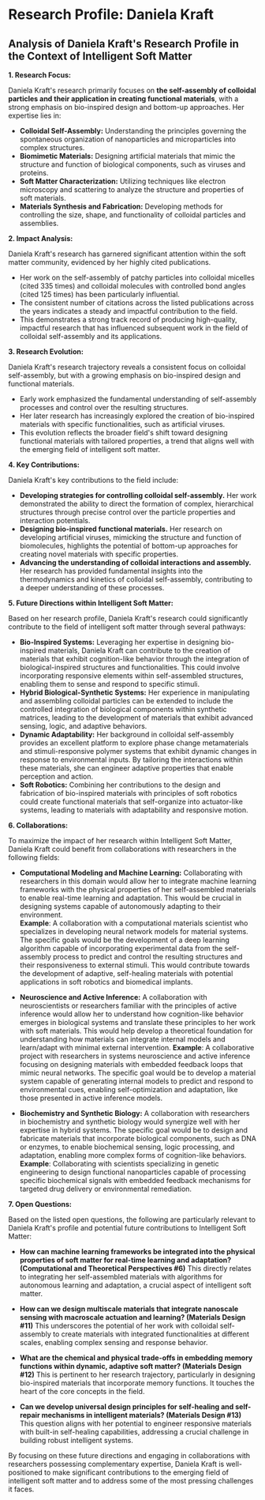 # Research Profile: Daniela Kraft

## Analysis of Daniela Kraft's Research Profile in the Context of Intelligent Soft Matter


**1. Research Focus:**

Daniela Kraft's research primarily focuses on **the self-assembly of colloidal particles and their application in creating functional materials**, with a strong emphasis on bio-inspired design and bottom-up approaches. Her expertise lies in:

* **Colloidal Self-Assembly:** Understanding the principles governing the spontaneous organization of nanoparticles and microparticles into complex structures.
* **Biomimetic Materials:** Designing artificial materials that mimic the structure and function of biological components, such as viruses and proteins.
* **Soft Matter Characterization:** Utilizing techniques like electron microscopy and scattering to analyze the structure and properties of soft materials.
* **Materials Synthesis and Fabrication:** Developing methods for controlling the size, shape, and functionality of colloidal particles and assemblies.

**2. Impact Analysis:**

Daniela Kraft's research has garnered significant attention within the soft matter community, evidenced by her highly cited publications. 

* Her work on the self-assembly of patchy particles into colloidal micelles (cited 335 times) and colloidal molecules with controlled bond angles (cited 125 times) has been particularly influential.
* The consistent number of citations across the listed publications across the years indicates a steady and impactful contribution to the field.
* This demonstrates a strong track record of producing high-quality, impactful research that has influenced subsequent work in the field of colloidal self-assembly and its applications.

**3. Research Evolution:**

Daniela Kraft's research trajectory reveals a consistent focus on colloidal self-assembly, but with a growing emphasis on bio-inspired design and functional materials.

* Early work emphasized the fundamental understanding of self-assembly processes and control over the resulting structures.
* Her later research has increasingly explored the creation of bio-inspired materials with specific functionalities, such as artificial viruses.
* This evolution reflects the broader field's shift toward designing functional materials with tailored properties, a trend that aligns well with the emerging field of intelligent soft matter.


**4. Key Contributions:**

Daniela Kraft's key contributions to the field include:

* **Developing strategies for controlling colloidal self-assembly.** Her work demonstrated the ability to direct the formation of complex, hierarchical structures through precise control over the particle properties and interaction potentials.
* **Designing bio-inspired functional materials.** Her research on developing artificial viruses, mimicking the structure and function of biomolecules, highlights the potential of bottom-up approaches for creating novel materials with specific properties.
* **Advancing the understanding of colloidal interactions and assembly.** Her research has provided fundamental insights into the thermodynamics and kinetics of colloidal self-assembly, contributing to a deeper understanding of these processes.


**5. Future Directions within Intelligent Soft Matter:**

Based on her research profile, Daniela Kraft's research could significantly contribute to the field of intelligent soft matter through several pathways:

* **Bio-Inspired Systems:** Leveraging her expertise in designing bio-inspired materials, Daniela Kraft can contribute to the creation of materials that exhibit cognition-like behavior through the integration of biological-inspired structures and functionalities. This could involve incorporating responsive elements within self-assembled structures, enabling them to sense and respond to specific stimuli.
* **Hybrid Biological-Synthetic Systems:** Her experience in manipulating and assembling colloidal particles can be extended to include the controlled integration of biological components within synthetic matrices, leading to the development of materials that exhibit advanced sensing, logic, and adaptive behaviors.
* **Dynamic Adaptability:** Her background in colloidal self-assembly provides an excellent platform to explore phase change metamaterials and stimuli-responsive polymer systems that exhibit dynamic changes in response to environmental inputs. By tailoring the interactions within these materials, she can engineer adaptive properties that enable perception and action.
* **Soft Robotics:** Combining her contributions to the design and fabrication of bio-inspired materials with principles of soft robotics could create functional materials that self-organize into actuator-like systems, leading to materials with adaptability and responsive motion.

**6. Collaborations:**

To maximize the impact of her research within Intelligent Soft Matter, Daniela Kraft could benefit from collaborations with researchers in the following fields:

* **Computational Modeling and Machine Learning:** Collaborating with researchers in this domain would allow her to integrate machine learning frameworks with the physical properties of her self-assembled materials to enable real-time learning and adaptation. This would be crucial in designing systems capable of autonomously adapting to their environment.   
  **Example**: A collaboration with a computational materials scientist who specializes in developing neural network models for material systems. The specific goals would be the development of a deep learning algorithm capable of incorporating experimental data from the self-assembly process to predict and control the resulting structures and their responsiveness to external stimuli. This would contribute towards the development of adaptive, self-healing materials with potential applications in soft robotics and biomedical implants.

* **Neuroscience and Active Inference:**  A collaboration with neuroscientists or researchers familiar with the principles of active inference would allow her to understand how cognition-like behavior emerges in biological systems and translate these principles to her work with soft materials. This would help develop a theoretical foundation for understanding how materials can integrate internal models and learn/adapt with minimal external intervention. 
  **Example**: A collaborative project with researchers in systems neuroscience and active inference focusing on designing materials with embedded feedback loops that mimic neural networks. The specific goal would be to develop a material system capable of generating internal models to predict and respond to environmental cues, enabling self-optimization and adaptation, like those presented in active inference models.

* **Biochemistry and Synthetic Biology:** A collaboration with researchers in biochemistry and synthetic biology would synergize well with her expertise in hybrid systems.  The specific goal would be to design and fabricate materials that incorporate biological components, such as DNA or enzymes, to enable biochemical sensing, logic processing, and adaptation, enabling more complex forms of cognition-like behaviors.
  **Example**:  Collaborating with scientists specializing in genetic engineering to design functional nanoparticles capable of processing specific biochemical signals with embedded feedback mechanisms for targeted drug delivery or environmental remediation.


**7. Open Questions:**

Based on the listed open questions, the following are particularly relevant to Daniela Kraft's profile and potential future contributions to Intelligent Soft Matter:


* **How can machine learning frameworks be integrated into the physical properties of soft matter for real-time learning and adaptation? (Computational and Theoretical Perspectives #6)** This directly relates to integrating her self-assembled materials with algorithms for autonomous learning and adaptation, a crucial aspect of intelligent soft matter. 


* **How can we design multiscale materials that integrate nanoscale sensing with macroscale actuation and learning? (Materials Design #11)** This underscores the potential of her work with colloidal self-assembly to create materials with integrated functionalities at different scales, enabling complex sensing and response behavior.


* **What are the chemical and physical trade-offs in embedding memory functions within dynamic, adaptive soft matter? (Materials Design #12)** This is pertinent to her research trajectory, particularly in designing bio-inspired materials that incorporate memory functions. It touches the heart of the core concepts in the field.


* **Can we develop universal design principles for self-healing and self-repair mechanisms in intelligent materials? (Materials Design #13)** This question aligns with her potential to engineer responsive materials with built-in self-healing capabilities, addressing a crucial challenge in building robust intelligent systems.



By focusing on these future directions and engaging in collaborations with researchers possessing complementary expertise, Daniela Kraft is well-positioned to make significant contributions to the emerging field of intelligent soft matter and to address some of the most pressing challenges it faces. 
